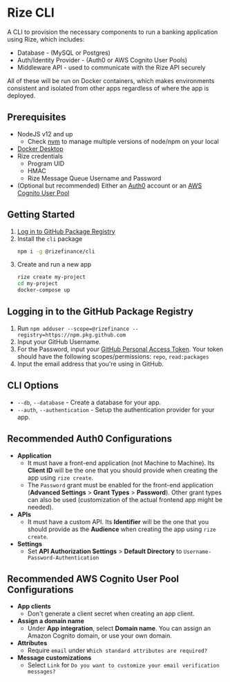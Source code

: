 # Rize CLI
A CLI to provision the necessary components to run a banking application using Rize, which includes:
- Database - (MySQL or Postgres)
- Auth/Identity Provider - (Auth0 or AWS Cognito User Pools)
- Middleware API - used to communicate with the Rize API securely

All of these will be run on Docker containers, which makes environments consistent and isolated from other apps regardless of where the app is deployed.

## Prerequisites
- NodeJS v12 and up
    - Check [nvm](https://github.com/creationix/nvm) to manage multiple versions of node/npm on your local
- [Docker Desktop](https://www.docker.com/products/docker-desktop)
- Rize credentials
    - Program UID
    - HMAC
    - Rize Message Queue Username and Password
- (Optional but recommended) Either an [Auth0](https://auth0.com/) account or an [AWS Cognito User Pool](https://docs.aws.amazon.com/cognito/latest/developerguide/cognito-user-identity-pools.html)

## Getting Started
1. [Log in to GitHub Package Registry](#logging-in-to-the-github-package-registry)
2. Install the `cli` package 
    ```sh
    npm i -g @rizefinance/cli
    ```
3. Create and run a new app
    ```sh
    rize create my-project
    cd my-project
    docker-compose up
    ```

## Logging in to the GitHub Package Registry
1. Run `npm adduser --scope=@rizefinance --registry=https://npm.pkg.github.com`
2. Input your GitHub Username.
3. For the Password, input your [GitHub Personal Access Token](https://docs.github.com/en/github/authenticating-to-github/creating-a-personal-access-token). Your token should have the following scopes/permissions: `repo`, `read:packages`
4. Input the email address that you're using in GitHub.

## CLI Options
- `--db`, `--database` - Create a database for your app.
- `--auth`, `--authentication` - Setup the authentication provider for your app.

## Recommended Auth0 Configurations
- **Application**
    - It must have a front-end application (not Machine to Machine). Its **Client ID** will be the one that you should provide when creating the app using `rize create`.
    - The `Password` grant must be enabled for the front-end application (**Advanced Settings** > **Grant Types** > **Password**). Other grant types can also be used (customization of the actual frontend app might be needed).
- **APIs**
    - It must have a custom API. Its **Identifier** will be the one that you should provide as the **Audience** when creating the app using `rize create`.
- **Settings**
    - Set **API Authorization Settings** > **Default Directory** to `Username-Password-Authentication`

## Recommended AWS Cognito User Pool Configurations
- **App clients**
    - Don't generate a client secret when creating an app client.
- **Assign a domain name**
    - Under **App integration**, select **Domain name**. You can assign an Amazon Cognito domain, or use your own domain.
- **Attributes**
    - Require `email` under `Which standard attributes are required?
`
- **Message customizations**
    - Select `Link` for `Do you want to customize your email verification messages?`